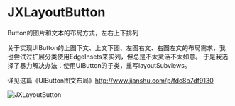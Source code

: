 # JXLayoutButton
Button的图片和文本的布局方式，左右上下排列

关于实现UIButton的上图下文、上文下图、左图右文、右图左文的布局需求，我也尝试过扩展分类使用EdgeInsets来实列，但总是不太灵活不太如意。
于是我选择了暴力解决办法：使用UIButton的子类，重写layoutSubviews。

详见这篇《UIButton图文布局》http://www.jianshu.com/p/fdc8b7df9130

![JXLayoutButton](https://raw.githubusercontent.com/JiongXing/JXLayoutButton/master/screenshots/1.png)



